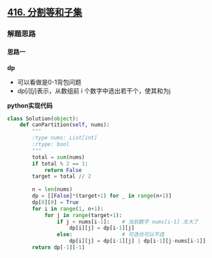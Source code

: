 ## [416. 分割等和子集](https://leetcode.cn/problems/partition-equal-subset-sum/)



### 解题思路

#### 思路一
**dp**
- 可以看做是0-1背包问题
- $dp[i][j]$表示，从数组前 i 个数字中选出若干个，使其和为j

**python实现代码**
```python
class Solution(object):
    def canPartition(self, nums):
        """
        :type nums: List[int]
        :rtype: bool
        """
        total = sum(nums)
        if total % 2 == 1:
            return False
        target = total // 2
        
        n = len(nums)
        dp = [[False]*(target+1) for _ in range(n+1)]
        dp[0][0] = True
        for i in range(1, n+1):
            for j in range(target+1):
                if j < nums[i-1]:    # 当前数字 nums[i-1] 太大了
                    dp[i][j] = dp[i-1][j]
                else:                # 可选也可以不选
                    dp[i][j] = dp[i-1][j] | dp[i-1][j-nums[i-1]]
        return dp[-1][-1]
```

